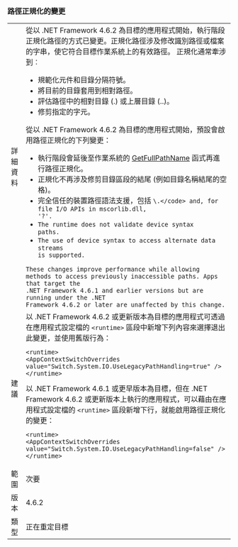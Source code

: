 ### <a name="changes-in-path-normalization"></a>路徑正規化的變更

|   |   |
|---|---|
|詳細資料|從以 .NET Framework 4.6.2 為目標的應用程式開始，執行階段正規化路徑的方式已變更。正規化路徑涉及修改識別路徑或檔案的字串，使它符合目標作業系統上的有效路徑。 正規化通常牽涉到︰<ul><li>規範化元件和目錄分隔符號。</li><li>將目前的目錄套用到相對路徑。</li><li>評估路徑中的相對目錄 (.) 或上層目錄 (..)。</li><li>修剪指定的字元。</li></ul>從以 .NET Framework 4.6.2 為目標的應用程式開始，預設會啟用路徑正規化的下列變更：<ul><li>執行階段會延後至作業系統的 [GetFullPathName](https://msdn.microsoft.com/library/windows/desktop/aa364963(v=vs.85).aspx) 函式再進行路徑正規化。</li><li>正規化不再涉及修剪目錄區段的結尾 (例如目錄名稱結尾的空格)。</li><li>完全信任的裝置路徑語法支援，包括 <code>\\.\</code> and, for file I/O APIs in mscorlib.dll, '\?'.</li><li>The runtime does not validate device syntax paths.</li><li>The use of device syntax to access alternate data streams is supported.</li></ul>These changes improve performance while allowing methods to access previously inaccessible paths. Apps that target the .NET Framework 4.6.1 and earlier versions but are running under the .NET Framework 4.6.2 or later are unaffected by this change.|
|建議|以 .NET Framework 4.6.2 或更新版本為目標的應用程式可透過在應用程式設定檔的 <code>&lt;runtime&gt;</code> 區段中新增下列內容來選擇退出此變更，並使用舊版行為：<pre><code class="language-xml">&lt;runtime&gt;&#13;&#10;&lt;AppContextSwitchOverrides value=&quot;Switch.System.IO.UseLegacyPathHandling=true&quot; /&gt;&#13;&#10;&lt;/runtime&gt;&#13;&#10;</code></pre>以 .NET Framework 4.6.1 或更早版本為目標，但在 .NET Framework 4.6.2 或更新版本上執行的應用程式，可以藉由在應用程式設定檔的 <code>&lt;runtime&gt;</code> 區段新增下行，就能啟用路徑正規化的變更：<pre><code class="language-xml">&lt;runtime&gt;&#13;&#10;&lt;AppContextSwitchOverrides value=&quot;Switch.System.IO.UseLegacyPathHandling=false&quot; /&gt;&#13;&#10;&lt;/runtime&gt;&#13;&#10;</code></pre>|
|範圍|次要|
|版本|4.6.2|
|類型|正在重定目標|

